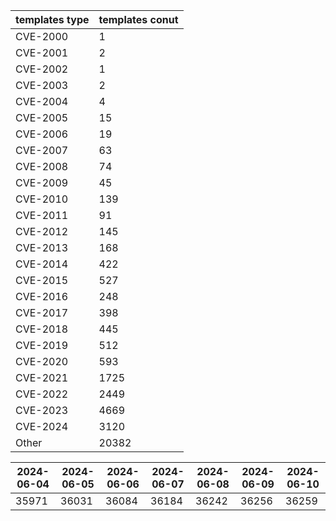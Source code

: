 | templates type | templates conut | 
| --- | --- | 
| CVE-2000 | 1 |
| CVE-2001 | 2 |
| CVE-2002 | 1 |
| CVE-2003 | 2 |
| CVE-2004 | 4 |
| CVE-2005 | 15 |
| CVE-2006 | 19 |
| CVE-2007 | 63 |
| CVE-2008 | 74 |
| CVE-2009 | 45 |
| CVE-2010 | 139 |
| CVE-2011 | 91 |
| CVE-2012 | 145 |
| CVE-2013 | 168 |
| CVE-2014 | 422 |
| CVE-2015 | 527 |
| CVE-2016 | 248 |
| CVE-2017 | 398 |
| CVE-2018 | 445 |
| CVE-2019 | 512 |
| CVE-2020 | 593 |
| CVE-2021 | 1725 |
| CVE-2022 | 2449 |
| CVE-2023 | 4669 |
| CVE-2024 | 3120 |
| Other | 20382 |


|2024-06-04 | 2024-06-05 | 2024-06-06 | 2024-06-07 | 2024-06-08 | 2024-06-09 | 2024-06-10|
|--- | ------ | ------ | ------ | ------ | ------ | ---|
|35971 | 36031 | 36084 | 36184 | 36242 | 36256 | 36259|
